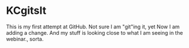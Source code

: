 KCgitsIt
========
This is my first attempt at GitHub. Not sure I am "git"ing it, yet
Now I am adding a change. And my stuff is looking close to what I am seeing in the webinar., sorta.
